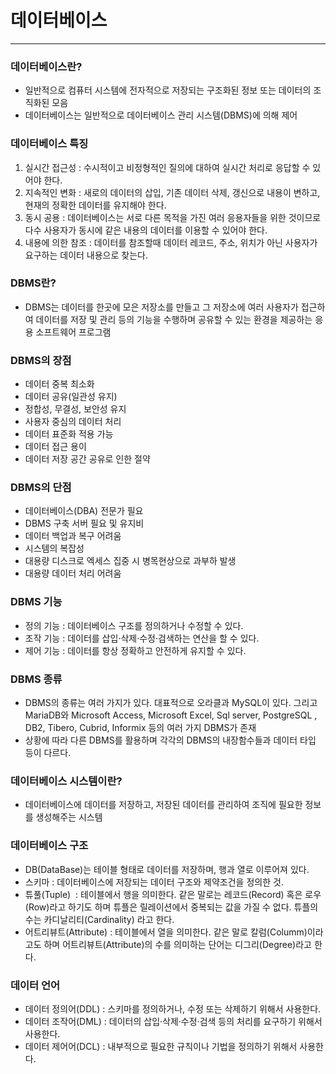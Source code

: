 # 데이터베이스

---

### 데이터베이스란?

- 일반적으로 컴퓨터 시스템에 전자적으로 저장되는 구조화된 정보 또는 데이터의 조직화된 모음
- 데이터베이스는 일반적으로 데이터베이스 관리 시스템(DBMS)에 의해 제어

### 데이터베이스 특징

1. 실시간 접근성 : 수시적이고 비정형적인 질의에 대하여 실시간 처리로 응답할 수 있어야 한다.
2. 지속적인 변화 : 새로의 데이터의 삽입, 기존 데이터 삭제, 갱신으로 내용이 변하고, 현재의 정확한 데이터를 유지해야 한다.
3. 동시 공용 : 데이터베이스는 서로 다른 목적을 가진 여러 응용자들을 위한 것이므로 다수 사용자가 동시에 같은 내용의 데이터를 이용할 수 있어야 한다.
4. 내용에 의한 참조 : 데이터를 참조할때 데이터 레코드, 주소, 위치가 아닌 사용자가 요구하는 데이터 내용으로 찾는다.

### DBMS란?

- DBMS는 데이터를 한곳에 모은 저장소를 만들고 그 저장소에 여러 사용자가 접근하여 데이터를 저장 및 관리 등의 기능을 수행하며 공유할 수 있는 환경을 제공하는 응용 소프트웨어 프로그램

### DBMS의 장점

- 데이터 중복 최소화
- 데이터 공유(일관성 유지)
- 정합성, 무결성, 보안성 유지
- 사용자 중심의 데이터 처리
- 데이터 표준화 적용 가능
- 데이터 접근 용이
- 데이터 저장 공간 공유로 인한 절약

### DBMS의 단점

- 데이터베이스(DBA) 전문가 필요
- DBMS 구축 서버 필요 및 유지비
- 데이터 백업과 복구 어려움
- 시스템의 복잡성
- 대용량 디스크로 엑세스 집중 시 병목현상으로 과부하 발생
- 대용량 데이터 처리 어려움

### DBMS 기능

- 정의 기능 : 데이터베이스 구조를 정의하거나 수정할 수 있다.
- 조작 기능 : 데이터를 삽입·삭제·수정·검색하는 연산을 할 수 있다.
- 제어 기능 : 데이터를 항상 정확하고 안전하게 유지할 수 있다.

### DBMS 종류

- DBMS의 종류는 여러 가지가 있다. 대표적으로 오라클과 MySQL이 있다. 그리고 MariaDB와 Microsoft Access, Microsoft Excel, Sql server, PostgreSQL
, DB2, Tibero, Cubrid, Informix 등의 여러 가지 DBMS가 존재
- 상황에 따라 다른 DBMS를 활용하며 각각의 DBMS의 내장함수들과 데이터 타입 등이 다르다.

### **데이터베이스 시스템이란?**

- 데이터베이스에 데이터를 저장하고, 저장된 데이터를 관리하여 조직에 필요한 정보를 생성해주는 시스템

### 데이터베이스 구조

- DB(DataBase)는 테이블 형태로 데이터를 저장하며, 행과 열로 이루어져 있다.
- 스키마 : 데이터베이스에 저장되는 데이터 구조와 제약조건을 정의한 것.
- 튜풀(Tuple)  : 테이블에서 행을 의미한다. 같은 말로는 레코드(Record) 혹은 로우(Row)라고 하기도 하며 튜플은 릴레이션에서 중복되는 값을 가질 수 없다. 튜플의 수는 카디날리티(Cardinality) 라고 한다.
- 어트리뷰트(Attribute) : 테이블에서 열을 의미한다. 같은 말로 칼럼(Columm)이라고도 하며 어트리뷰트(Attribute)의 수를 의미하는 단어는 디그리(Degree)라고 한다.

### 데이터 언어

- 데이터 정의어(DDL) : 스키마를 정의하거나, 수정 또는 삭제하기 위해서 사용한다.
- 데이터 조작어(DML) : 데이터의 삽입·삭제·수정·검색 등의 처리를 요구하기 위해서 사용한다.
- 데이터 제어어(DCL) : 내부적으로 필요한 규칙이나 기법을 정의하기 위해서 사용한다.
